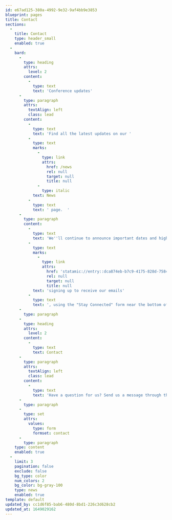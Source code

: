 ```yaml
---
id: e67ad125-380a-4992-9e32-9af4bb9e3853
blueprint: pages
title: Contact
sections:
  -
    title: Contact
    type: header_small
    enabled: true
  -
    bard:
      -
        type: heading
        attrs:
          level: 2
        content:
          -
            type: text
            text: 'Conference updates'
      -
        type: paragraph
        attrs:
          textAlign: left
          class: lead
        content:
          -
            type: text
            text: 'Find all the latest updates on our '
          -
            type: text
            marks:
              -
                type: link
                attrs:
                  href: /news
                  rel: null
                  target: null
                  title: null
              -
                type: italic
            text: News
          -
            type: text
            text: ' page.  '
      -
        type: paragraph
        content:
          -
            type: text
            text: 'We''ll continue to announce important dates and highlight key information—for attendees, advisors, presenters, and sponsors—as the conference nears. Get these updates as soon as they''re publicly available by '
          -
            type: text
            marks:
              -
                type: link
                attrs:
                  href: 'statamic://entry::dca874eb-b7c9-4175-828d-75840c0f89f1'
                  rel: null
                  target: null
                  title: null
            text: 'signing up to receive our emails'
          -
            type: text
            text: ', using the "Stay Connected" form near the bottom of this page.'
      -
        type: paragraph
      -
        type: heading
        attrs:
          level: 2
        content:
          -
            type: text
            text: Contact
      -
        type: paragraph
        attrs:
          textAlign: left
          class: lead
        content:
          -
            type: text
            text: 'Have a question for us? Send us a message through the form below.'
      -
        type: paragraph
      -
        type: set
        attrs:
          values:
            type: form
            formset: contact
      -
        type: paragraph
    type: content
    enabled: true
  -
    limit: 3
    pagination: false
    exclude: false
    bg_type: color
    num_colors: 2
    bg_color: bg-gray-100
    type: news
    enabled: true
template: default
updated_by: cc1d6f85-bab6-480d-8bd1-226c3d628cb2
updated_at: 1649029162
---
```

